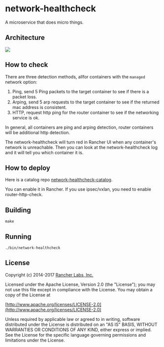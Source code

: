 network-healthcheck
========

A microservice that does micro things.


## Architecture

![](https://ws3.sinaimg.cn/mw1024/006tNc79ly1fhznl7kwvlj31ik0widij.jpg)

## How to check
There are three detection methods, allfor containers with the `managed` network option:  
1. Ping, send 5 Ping packets to the target container to see if there is a packet loss.
2. Arping, send 5 arp requests to the target container to see if the returned mac address is consistent.
3. HTTP, request http ping for the router container to see if the networking service is ok.

In general, all containers are ping and arping detection, router containers will be additional http detection.

The network-healthcheck will turn red in Rancher UI when any container's network is unreachable.
Then you can look at the network-healthcheck log and it will tell you which container it is.

## How to deploy
Here is a catalog repo [network-healthcheck-catalog](https://github.com/niusmallnan/network-healthcheck-catalog).

You can enable it in Rancher. If you use ipsec/vxlan, you need to enable router-http-check.

## Building

`make`


## Running

`./bin/network-healthcheck`

## License
Copyright (c) 2014-2017 [Rancher Labs, Inc.](http://rancher.com)

Licensed under the Apache License, Version 2.0 (the "License");
you may not use this file except in compliance with the License.
You may obtain a copy of the License at

[http://www.apache.org/licenses/LICENSE-2.0](http://www.apache.org/licenses/LICENSE-2.0)

Unless required by applicable law or agreed to in writing, software
distributed under the License is distributed on an "AS IS" BASIS,
WITHOUT WARRANTIES OR CONDITIONS OF ANY KIND, either express or implied.
See the License for the specific language governing permissions and
limitations under the License.
